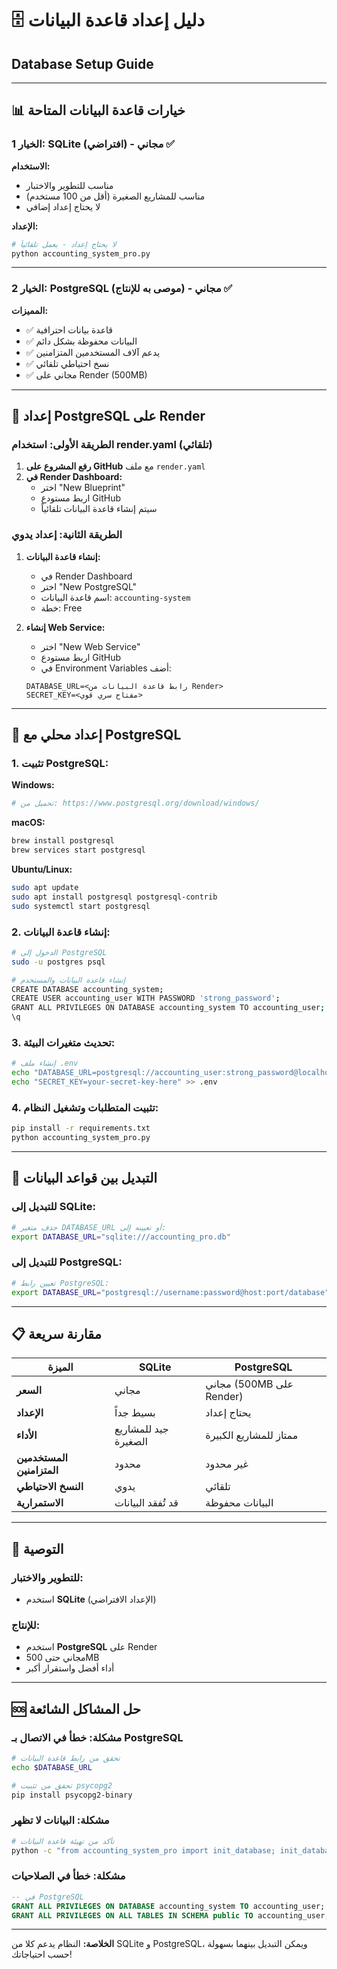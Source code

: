 # 🗄️ دليل إعداد قاعدة البيانات
## Database Setup Guide

---

## 📊 **خيارات قاعدة البيانات المتاحة**

### **الخيار 1: SQLite (افتراضي) - مجاني ✅**

**الاستخدام:**
- مناسب للتطوير والاختبار
- مناسب للمشاريع الصغيرة (أقل من 100 مستخدم)
- لا يحتاج إعداد إضافي

**الإعداد:**
```bash
# لا يحتاج إعداد - يعمل تلقائياً
python accounting_system_pro.py
```

---

### **الخيار 2: PostgreSQL (موصى به للإنتاج) - مجاني ✅**

**المميزات:**
- ✅ قاعدة بيانات احترافية
- ✅ البيانات محفوظة بشكل دائم
- ✅ يدعم آلاف المستخدمين المتزامنين
- ✅ نسخ احتياطي تلقائي
- ✅ مجاني على Render (500MB)

---

## 🚀 **إعداد PostgreSQL على Render**

### **الطريقة الأولى: استخدام render.yaml (تلقائي)**

1. **رفع المشروع على GitHub** مع ملف `render.yaml`
2. **في Render Dashboard:**
   - اختر "New Blueprint"
   - اربط مستودع GitHub
   - سيتم إنشاء قاعدة البيانات تلقائياً

### **الطريقة الثانية: إعداد يدوي**

1. **إنشاء قاعدة البيانات:**
   - في Render Dashboard
   - اختر "New PostgreSQL"
   - اسم قاعدة البيانات: `accounting-system`
   - خطة: Free

2. **إنشاء Web Service:**
   - اختر "New Web Service"
   - اربط مستودع GitHub
   - في Environment Variables أضف:
   ```
   DATABASE_URL=<رابط قاعدة البيانات من Render>
   SECRET_KEY=<مفتاح سري قوي>
   ```

---

## 🔧 **إعداد محلي مع PostgreSQL**

### **1. تثبيت PostgreSQL:**

**Windows:**
```bash
# تحميل من: https://www.postgresql.org/download/windows/
```

**macOS:**
```bash
brew install postgresql
brew services start postgresql
```

**Ubuntu/Linux:**
```bash
sudo apt update
sudo apt install postgresql postgresql-contrib
sudo systemctl start postgresql
```

### **2. إنشاء قاعدة البيانات:**
```bash
# الدخول إلى PostgreSQL
sudo -u postgres psql

# إنشاء قاعدة البيانات والمستخدم
CREATE DATABASE accounting_system;
CREATE USER accounting_user WITH PASSWORD 'strong_password';
GRANT ALL PRIVILEGES ON DATABASE accounting_system TO accounting_user;
\q
```

### **3. تحديث متغيرات البيئة:**
```bash
# إنشاء ملف .env
echo "DATABASE_URL=postgresql://accounting_user:strong_password@localhost/accounting_system" > .env
echo "SECRET_KEY=your-secret-key-here" >> .env
```

### **4. تثبيت المتطلبات وتشغيل النظام:**
```bash
pip install -r requirements.txt
python accounting_system_pro.py
```

---

## 🔄 **التبديل بين قواعد البيانات**

### **للتبديل إلى SQLite:**
```bash
# حذف متغير DATABASE_URL أو تعيينه إلى:
export DATABASE_URL="sqlite:///accounting_pro.db"
```

### **للتبديل إلى PostgreSQL:**
```bash
# تعيين رابط PostgreSQL:
export DATABASE_URL="postgresql://username:password@host:port/database"
```

---

## 📋 **مقارنة سريعة**

| الميزة | SQLite | PostgreSQL |
|--------|--------|------------|
| **السعر** | مجاني | مجاني (500MB على Render) |
| **الإعداد** | بسيط جداً | يحتاج إعداد |
| **الأداء** | جيد للمشاريع الصغيرة | ممتاز للمشاريع الكبيرة |
| **المستخدمين المتزامنين** | محدود | غير محدود |
| **النسخ الاحتياطي** | يدوي | تلقائي |
| **الاستمرارية** | قد تُفقد البيانات | البيانات محفوظة |

---

## 🎯 **التوصية**

### **للتطوير والاختبار:**
- استخدم **SQLite** (الإعداد الافتراضي)

### **للإنتاج:**
- استخدم **PostgreSQL** على Render
- مجاني حتى 500MB
- أداء أفضل واستقرار أكبر

---

## 🆘 **حل المشاكل الشائعة**

### **مشكلة: خطأ في الاتصال بـ PostgreSQL**
```bash
# تحقق من رابط قاعدة البيانات
echo $DATABASE_URL

# تحقق من تثبيت psycopg2
pip install psycopg2-binary
```

### **مشكلة: البيانات لا تظهر**
```bash
# تأكد من تهيئة قاعدة البيانات
python -c "from accounting_system_pro import init_database; init_database()"
```

### **مشكلة: خطأ في الصلاحيات**
```sql
-- في PostgreSQL
GRANT ALL PRIVILEGES ON DATABASE accounting_system TO accounting_user;
GRANT ALL PRIVILEGES ON ALL TABLES IN SCHEMA public TO accounting_user;
```

---

**الخلاصة:** النظام يدعم كلا من SQLite و PostgreSQL، ويمكن التبديل بينهما بسهولة حسب احتياجاتك!
